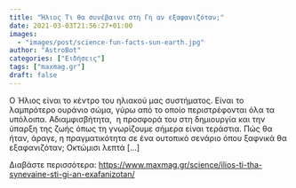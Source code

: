 ```yaml
---
title: "Ήλιος Τι θα συνέβαινε στη Γη αν εξαφανιζόταν;"
date: 2021-03-03T21:56:27+01:00
images:
  - "images/post/science-fun-facts-sun-earth.jpg"
author: "AstroBot"
categories: ["Ειδήσεις"]
tags: ["maxmag.gr"]
draft: false
---
```


Ο Ήλιος είναι το κέντρο του ηλιακού μας συστήματος. Είναι το λαμπρότερο ουράνιο σώμα, γύρω από το οποίο περιστρέφονται όλα τα υπόλοιπα. Αδιαμφισβήτητα,  η προσφορά του στη δημιουργία και την ύπαρξη της ζωής όπως τη γνωρίζουμε σήμερα είναι τεράστια. Πώς θα ήταν, άραγε, η πραγματικότητα σε ένα ουτοπικό σενάριο όπου ξαφνικά θα εξαφανιζόταν; Οκτώμισι λεπτά […]

Διαβάστε περισσότερα: https://www.maxmag.gr/science/ilios-ti-tha-synevaine-sti-gi-an-exafanizotan/
